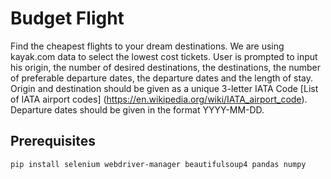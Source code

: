 # Budget Flight
Find the cheapest flights to your dream destinations. We are using kayak.com data to select the lowest cost tickets. User is prompted to input his origin, the number of desired destinations, the destinations, the number of preferable departure dates, the departure dates and the length of stay.
Origin and destination should be given as a unique 3-letter IATA Code [List of IATA airport codes] (https://en.wikipedia.org/wiki/IATA_airport_code). Departure dates should be given in the format YYYY-MM-DD.
## Prerequisites
`pip install selenium webdriver-manager beautifulsoup4 pandas numpy`
